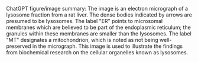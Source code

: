 ChatGPT figure/image summary: The image is an electron micrograph of a lysosome fraction from a rat liver. The dense bodies indicated by arrows are presumed to be lysosomes. The label "ER" points to microsomal membranes which are believed to be part of the endoplasmic reticulum; the granules within these membranes are smaller than the lysosomes. The label "MT" designates a mitochondrion, which is noted as not being well-preserved in the micrograph. This image is used to illustrate the findings from biochemical research on the cellular organelles known as lysosomes.